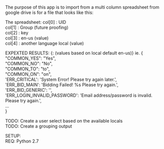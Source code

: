 The purpose of this app is to import from a multi column spreadsheet from google drive is for a file that looks like this:

The spreadsheet:
col[0] : UID  
col[1] : Group (future proofing)  
col[2] : key  
col[3] : en-us (value)  
col[4] : another language local (value)  

EXPEXTED RESULTS:
{<key>: <en-us>(values based on local default en-us)} 
ie.
    {  
    "COMMON_YES": "Yes",  
    "COMMON_NO": "No",  
    "COMMON_TO": "to",  
    "COMMON_ON": "on",  
    'ERR_CRITICAL': 'System Error! Please try again later.',  
    'ERR_BID_MAIN': 'Bidding Failed! %s Please try again.',  
    'ERR_BID_GENERIC': '',  
    'ERR_LOGIN_INVALID_PASSWORD': 'Email address/password is invalid. Please try again.',  
    ...  
    }  
  
TODO: Create a user select based on the available locals   
TODO: Create a grouping output   

SETUP:  
REQ: Python 2.7  
